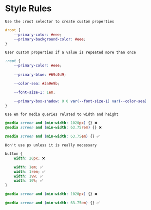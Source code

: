 # Style Rules

`Use the :root selector to create custom properties`
```CSS
#root {
    --primary-color: #eee;
    --primary-background-color: #eee;
}
```

`User custom properties if a value is repeated more than once`
```CSS
:root {
    --primary-color: #eee;
    
    --primary-blue: #69c0d9;

    --color-sea: #3a9e9b;

    --font-size-1: 1em;

    --primary-box-shadow: 0 0 var(--font-size-1) var(--color-sea)
}
```

`Use em for media queries related to width and height`
```CSS
@media screen and (min-width: 1020px) {} ❌
@media screen and (min-width: 63.75rem) {} ❌

@media screen and (min-width: 63.75em) {} ✅
```

`Don't use px unless it is really necessary`
```CSS
button {
    width: 20px; ❌

    width: 1em; ✅
    width: 1rem; ✅
    width: 1vw; ✅
    width: 10%; ✅
}

@media screen and (min-width: 1020px) {} ❌

@media screen and (min-width: 63.75em) {} ✅
```